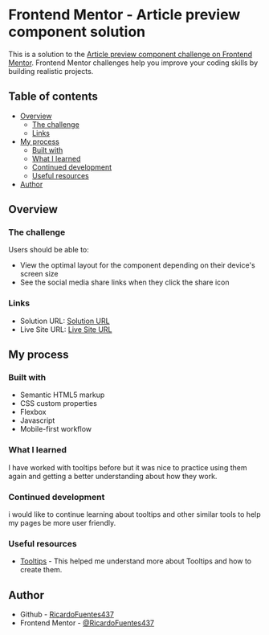 # Frontend Mentor - Article preview component solution

This is a solution to the [Article preview component challenge on Frontend Mentor](https://www.frontendmentor.io/challenges/article-preview-component-dYBN_pYFT). Frontend Mentor challenges help you improve your coding skills by building realistic projects. 

## Table of contents

- [Overview](#overview)
  - [The challenge](#the-challenge)
  - [Links](#links)
- [My process](#my-process)
  - [Built with](#built-with)
  - [What I learned](#what-i-learned)
  - [Continued development](#continued-development)
  - [Useful resources](#useful-resources)
- [Author](#author)

## Overview

### The challenge

Users should be able to:

- View the optimal layout for the component depending on their device's screen size
- See the social media share links when they click the share icon

### Links

- Solution URL: [Solution URL](https://github.com/RicardoFuentes437/article-preview-component-master)
- Live Site URL: [Live Site URL](https://ricardofuentes437.github.io/article-preview-component-master/)

## My process

### Built with

- Semantic HTML5 markup
- CSS custom properties
- Flexbox
- Javascript
- Mobile-first workflow

### What I learned

I have worked with tooltips before but it was nice to practice using them again and getting a better understanding about how they work.

### Continued development

i would like to continue learning about tooltips and other similar tools to help my pages be more user friendly.

### Useful resources

- [Tooltips](https://www.w3schools.com/css/css_tooltip.asp) - This helped me understand more about Tooltips and how to create them.

## Author

- Github - [RicardoFuentes437](https://github.com/RicardoFuentes437)
- Frontend Mentor - [@RicardoFuentes437](https://www.frontendmentor.io/profile/RicardoFuentes437)


